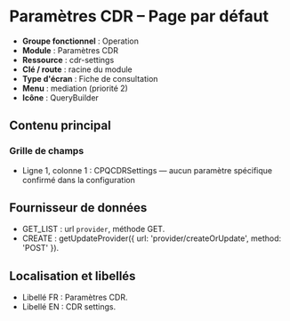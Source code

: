 # Paramètres CDR – Page par défaut

- **Groupe fonctionnel** : Operation
- **Module** : Paramètres CDR
- **Ressource** : cdr-settings
- **Clé / route** : racine du module
- **Type d'écran** : Fiche de consultation
- **Menu** : mediation (priorité 2)
- **Icône** : QueryBuilder

## Contenu principal
### Grille de champs
- Ligne 1, colonne 1 : CPQCDRSettings — aucun paramètre spécifique confirmé dans la configuration

## Fournisseur de données
- GET_LIST : url `provider`, méthode GET.
- CREATE : getUpdateProvider({
  url: 'provider/createOrUpdate',
  method: 'POST'
}).

## Localisation et libellés
- Libellé FR : Paramètres CDR.
- Libellé EN : CDR settings.